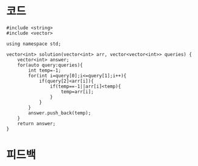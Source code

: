 # 코드

    #include <string>
    #include <vector>

    using namespace std;

    vector<int> solution(vector<int> arr, vector<vector<int>> queries) {
        vector<int> answer;
        for(auto query:queries){
            int temp=-1;
            for(int i=query[0];i<=query[1];i++){                        
                if(query[2]<arr[i]){
                    if(temp==-1||arr[i]<temp){
                        temp=arr[i];
                    }                    
                }         
            }
            answer.push_back(temp);       
        }
        return answer;
    }

# 피드백